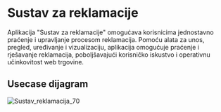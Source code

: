 # Sustav za reklamacije



Aplikacija "Sustav za reklamacije" omogućava korisnicima jednostavno praćenje i upravljanje procesom reklamacija. Pomoću alata za unos, pregled, uređivanje i vizualizaciju, aplikacija omogućuje praćenje i rješavanje reklamacija, poboljšavajući korisničko iskustvo i operativnu učinkovitost web trgovine.

## Usecase dijagram

![Sustav_reklamacija_70](https://github.com/JT07616/Sustav_za_reklamacije/assets/170039228/828bb592-c4da-4020-a9e2-bc47a9bd8c7d)






